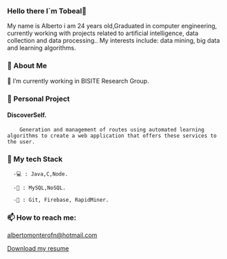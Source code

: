 ### Hello there I´m Tobeal👋
My name is Alberto i am 24 years old,Graduated in computer engineering, currently working with projects related to artificial intelligence, data collection and data processing.. 
My interests include: data mining, big data and learning algorithms.
### 👦 About Me
   📓 I’m currently working in BISITE Research Group.
   
### 📝 Personal Project
   #### DiscoverSelf.
        Generation and management of routes using automated learning algorithms to create a web application that offers these services to the user.
###  🚀 My tech Stack
      -💻 : Java,C,Node.

      -💾 : MySQL,NoSQL.

      -🔧 : Git, Firebase, RapidMiner.
 ### 📫 How to reach me: 
   albertomonterofn@hotmail.com
   
  [Download my resume](https://github.com/tobeal/tobeal/blob/master/ALBERTO's%20Resume.pdf)
  
<!--
**tobeal/tobeal** is a ✨ _special_ ✨ repository because its `README.md` (this file) appears on your GitHub profile.




-->
